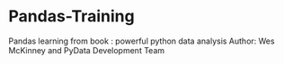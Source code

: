 # Pandas-Training

Pandas learning from book : powerful python data analysis
Author: Wes McKinney and PyData Development Team
